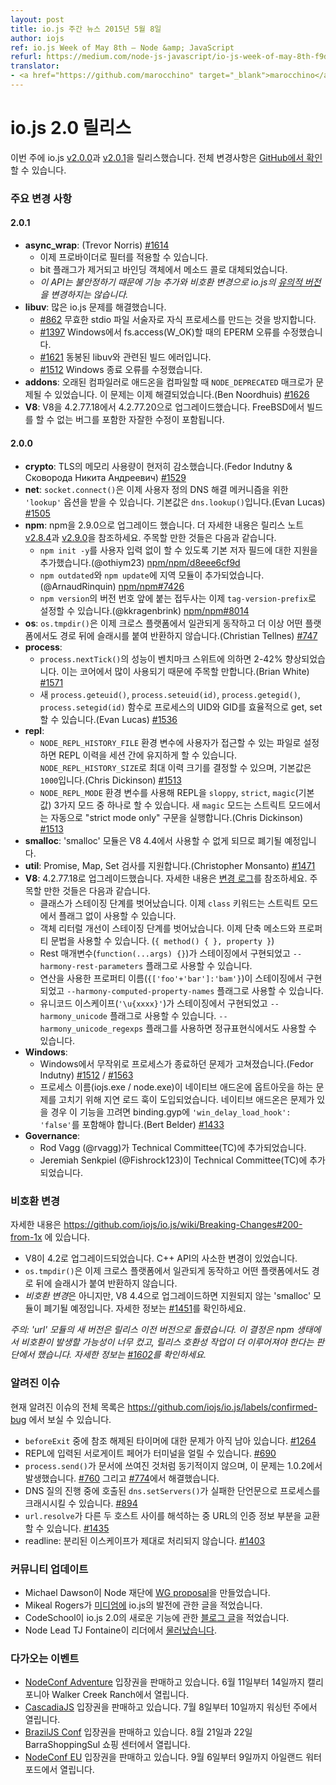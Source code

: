 ```yaml
---
layout: post
title: io.js 주간 뉴스 2015년 5월 8일
author: iojs
ref: io.js Week of May 8th — Node &amp; JavaScript
refurl: https://medium.com/node-js-javascript/io-js-week-of-may-8th-f9ddd8d3080c
translator:
- <a href="https://github.com/marocchino" target="_blank">marocchino</a>
---
```


<!--
# io.js 2.0 releases
This week we had two io.js releases [v2.0.0](https://iojs.org/dist/v2.0.0/) and [v2.0.1](https://iojs.org/dist/v2.0.1/), complete changelog can be found [on GitHub](https://github.com/iojs/io.js/blob/v1.x/CHANGELOG.md).
-->
# io.js 2.0 릴리스

이번 주에 io.js [v2.0.0](https://iojs.org/dist/v2.0.0/)과 [v2.0.1](https://iojs.org/dist/v2.0.1/)을 릴리스했습니다. 전체 변경사항은 [GitHub에서 확인](https://github.com/iojs/io.js/blob/v1.x/CHANGELOG.md)할 수 있습니다.

<!--
### Notable changes

#### 2.0.1
* **async_wrap**: (Trevor Norris) [#1614](https://github.com/iojs/io.js/pull/1614)
  - it is now possible to filter by providers
  - bit flags have been removed and replaced with method calls on the binding object
  - _note that this is an unstable API so feature additions and breaking changes won't change io.js semver_
* **libuv**: resolves numerous io.js issues:
  - [#862](https://github.com/iojs/io.js/issues/862) prevent spawning child processes with invalid stdio file descriptors
  - [#1397](https://github.com/iojs/io.js/issues/1397) fix EPERM error with fs.access(W_OK) on Windows
  - [#1621](https://github.com/iojs/io.js/issues/1621) build errors associated with the bundled libuv
  - [#1512](https://github.com/iojs/io.js/issues/1512) should properly fix Windows termination errors
* **addons**: the `NODE_DEPRECATED` macro was causing problems when compiling addons with older compilers, this should now be resolved (Ben Noordhuis) [#1626](https://github.com/iojs/io.js/pull/1626)
* **V8**: upgrade V8 from 4.2.77.18 to 4.2.77.20 with minor fixes, including a bug preventing builds on FreeBSD

#### 2.0.0
* **crypto**: significantly reduced memory usage for TLS (Fedor Indutny & Сковорода Никита Андреевич) [#1529](https://github.com/iojs/io.js/pull/1529)
* **net**: `socket.connect()` now accepts a `'lookup'` option for a custom DNS resolution mechanism, defaults to `dns.lookup()` (Evan Lucas) [#1505](https://github.com/iojs/io.js/pull/1505)
* **npm**: Upgrade npm to 2.9.0. See the [v2.8.4](https://github.com/npm/npm/releases/tag/v2.8.4) and [v2.9.0](https://github.com/npm/npm/releases/tag/v2.9.0) release notes for details. Notable items:
  - Add support for default author field to make `npm init -y` work without user-input (@othiym23) [npm/npm/d8eee6cf9d](https://github.com/npm/npm/commit/d8eee6cf9d2ff7aca68dfaed2de76824a3e0d9af)
  - Include local modules in `npm outdated` and `npm update` (@ArnaudRinquin) [npm/npm#7426](https://github.com/npm/npm/issues/7426)
  - The prefix used before the version number on `npm version` is now configurable via `tag-version-prefix` (@kkragenbrink) [npm/npm#8014](https://github.com/npm/npm/issues/8014)
* **os**: `os.tmpdir()` is now cross-platform consistent and will no longer returns a path with a trailling slash on any platform (Christian Tellnes) [#747](https://github.com/iojs/io.js/pull/747)
* **process**:
  - `process.nextTick()` performance has been improved by between 2-42% across the benchmark suite, notable because this is heavily used across core (Brian White) [#1571](https://github.com/iojs/io.js/pull/1571)
  - New `process.geteuid()`, `process.seteuid(id)`, `process.getegid()` and `process.setegid(id)` methods allow you to get and set effective UID and GID of the process (Evan Lucas) [#1536](https://github.com/iojs/io.js/pull/1536)
* **repl**:
  - REPL history can be persisted across sessions if the `NODE_REPL_HISTORY_FILE` environment variable is set to a user accessible file, `NODE_REPL_HISTORY_SIZE` can set the maximum history size and defaults to `1000` (Chris Dickinson) [#1513](https://github.com/iojs/io.js/pull/1513)
  - The REPL can be placed in to one of three modes using the `NODE_REPL_MODE` environment variable: `sloppy`, `strict` or `magic` (default); the new `magic` mode will automatically run "strict mode only" statements in strict mode (Chris Dickinson) [#1513](https://github.com/iojs/io.js/pull/1513)
* **smalloc**: the 'smalloc' module has been deprecated due to changes coming in V8 4.4 that will render it unusable
* **util**: add Promise, Map and Set inspection support (Christopher Monsanto) [#1471](https://github.com/iojs/io.js/pull/1471)
* **V8**: upgrade to 4.2.77.18, see the [ChangeLog](https://chromium.googlesource.com/v8/v8/+/refs/heads/4.2.77/ChangeLog) for full details. Notable items:
  - Classes have moved out of staging; the `class` keyword is now usable in strict mode without flags
  - Object literal enhancements have moved out of staging; shorthand method and property syntax is now usable (`{ method() { }, property }`)
  - Rest parameters (`function(...args) {}`) are implemented in staging behind the `--harmony-rest-parameters` flag
  - Computed property names (`{['foo'+'bar']:'bam'}`) are implemented in staging behind the `--harmony-computed-property-names` flag
  - Unicode escapes (`'\u{xxxx}'`) are implemented in staging behind the `--harmony_unicode` flag and the `--harmony_unicode_regexps` flag for use in regular expressions
* **Windows**:
  - Random process termination on Windows fixed (Fedor Indutny)  [#1512](https://github.com/iojs/io.js/issues/1512) / [#1563](https://github.com/iojs/io.js/pull/1563)
  - The delay-load hook introduced to fix issues with process naming (iojs.exe / node.exe) has been made opt-out for native add-ons. Native add-ons should include `'win_delay_load_hook': 'false'` in their binding.gyp to disable this feature if they experience problems . (Bert Belder) [#1433](https://github.com/iojs/io.js/pull/1433)
* **Governance**:
  - Rod Vagg (@rvagg) was added to the Technical Committee (TC)
  - Jeremiah Senkpiel (@Fishrock123) was added to the Technical Committee (TC)
-->
### 주요 변경 사항

#### 2.0.1

* **async_wrap**: (Trevor Norris) [#1614](https://github.com/iojs/io.js/pull/1614)
  - 이제 프로바이더로 필터를 적용할 수 있습니다.
  - bit 플래그가 제거되고 바인딩 객체에서 메소드 콜로 대체되었습니다.
  - _이 API는 불안정하기 때문에 기능 추가와 비호환 변경으로 io.js의 [유의적 버전](http://semver.org/lang/ko/)을 변경하지는 않습니다._
* **libuv**: 많은 io.js 문제를 해결했습니다.
  - [#862](https://github.com/iojs/io.js/issues/862) 무효한 stdio 파일 서술자로 자식 프로세스를 만드는 것을 방지합니다.
  - [#1397](https://github.com/iojs/io.js/issues/1397) Windows에서 fs.access(W_OK)할 때의 EPERM 오류를 수정했습니다.
  - [#1621](https://github.com/iojs/io.js/issues/1621) 동봉된 libuv와 관련된 빌드 에러입니다.
  - [#1512](https://github.com/iojs/io.js/issues/1512) Windows 종료 오류를 수정했습니다.
* **addons**: 오래된 컴파일러로 애드온을 컴파일할 때 `NODE_DEPRECATED` 매크로가 문제될 수 있었습니다. 이 문제는 이제 해결되었습니다.(Ben Noordhuis) [#1626](https://github.com/iojs/io.js/pull/1626)
* **V8**: V8을 4.2.77.18에서 4.2.77.20으로 업그레이드했습니다. FreeBSD에서 빌드를 할 수 없는 버그를 포함한 자잘한 수정이 포함됩니다.

#### 2.0.0

* **crypto**: TLS의 메모리 사용량이 현저히 감소했습니다.(Fedor Indutny & Сковорода Никита Андреевич) [#1529](https://github.com/iojs/io.js/pull/1529)
* **net**: `socket.connect()`은 이제 사용자 정의 DNS 해결 메커니즘을 위한 `'lookup'` 옵션을 받을 수 있습니다. 기본값은 `dns.lookup()`입니다.(Evan Lucas) [#1505](https://github.com/iojs/io.js/pull/1505)
* **npm**: npm을 2.9.0으로 업그레이드 했습니다. 더 자세한 내용은 릴리스 노트 [v2.8.4](https://github.com/npm/npm/releases/tag/v2.8.4)과 [v2.9.0](https://github.com/npm/npm/releases/tag/v2.9.0)을 참조하세요. 주목할 만한 것들은 다음과 같습니다.
  - `npm init -y`를 사용자 입력 없이 할 수 있도록 기본 저자 필드에 대한 지원을 추가했습니다.(@othiym23) [npm/npm/d8eee6cf9d](https://github.com/npm/npm/commit/d8eee6cf9d2ff7aca68dfaed2de76824a3e0d9af)
  - `npm outdated`와 `npm update`에 지역 모듈이 추가되었습니다.(@ArnaudRinquin) [npm/npm#7426](https://github.com/npm/npm/issues/7426)
  - `npm version`의 버전 번호 앞에 붙는 접두사는 이제 `tag-version-prefix`로 설정할 수 있습니다.(@kkragenbrink) [npm/npm#8014](https://github.com/npm/npm/issues/8014)
* **os**: `os.tmpdir()`은 이제 크로스 플랫폼에서 일관되게 동작하고 더 이상 어떤 플랫폼에서도 경로 뒤에 슬래시를 붙여 반환하지 않습니다.(Christian Tellnes) [#747](https://github.com/iojs/io.js/pull/747)
* **process**:
  - `process.nextTick()`의 성능이 벤치마크 스위트에 의하면 2-42% 향상되었습니다. 이는 코어에서 많이 사용되기 때문에 주목할 만합니다.(Brian White) [#1571](https://github.com/iojs/io.js/pull/1571)
  - 새 `process.geteuid()`, `process.seteuid(id)`, `process.getegid()`, `process.setegid(id)` 함수로 프로세스의 UID와 GID를 효율적으로 get, set할 수 있습니다.(Evan Lucas) [#1536](https://github.com/iojs/io.js/pull/1536)
* **repl**:
  - `NODE_REPL_HISTORY_FILE` 환경 변수에 사용자가 접근할 수 있는 파일로 설정하면 REPL 이력을 세션 간에 유지하게 할 수 있습니다. `NODE_REPL_HISTORY_SIZE`로 최대 이력 크기를 결정할 수 있으며, 기본값은 `1000`입니다.(Chris Dickinson) [#1513](https://github.com/iojs/io.js/pull/1513)
  - `NODE_REPL_MODE` 환경 변수를 사용해 REPL을 `sloppy`, `strict`, `magic`(기본값) 3가지 모드 중 하나로 할 수 있습니다. 새 `magic` 모드는 스트릭트 모드에서는 자동으로 "strict mode only" 구문을 실행합니다.(Chris Dickinson) [#1513](https://github.com/iojs/io.js/pull/1513)
* **smalloc**: 'smalloc' 모듈은 V8 4.4에서 사용할 수 없게 되므로 폐기될 예정입니다.
* **util**: Promise, Map, Set 검사를 지원합니다.(Christopher Monsanto) [#1471](https://github.com/iojs/io.js/pull/1471)
* **V8**: 4.2.77.18로 업그레이드했습니다. 자세한 내용은 [변경 로그](https://chromium.googlesource.com/v8/v8/+/refs/heads/4.2.77/ChangeLog)를 참조하세요. 주목할 만한 것들은 다음과 같습니다.
  - 클래스가 스테이징 단계를 벗어났습니다. 이제 `class` 키워드는 스트릭트 모드에서 플래그 없이 사용할 수 있습니다.
  - 객체 리터럴 개선이 스테이징 단계를 벗어났습니다. 이제 단축 메소드와 프로퍼티 문법을 사용할 수 있습니다. (`{ method() { }, property }`)
  - Rest 매개변수(`function(...args) {}`)가 스테이징에서 구현되었고 `--harmony-rest-parameters` 플래그로 사용할 수 있습니다.
  - 연산을 사용한 프로퍼티 이름(`{['foo'+'bar']:'bam'}`)이 스테이징에서 구현되었고 `--harmony-computed-property-names` 플래그로 사용할 수 있습니다.
  - 유니코드 이스케이프(`'\u{xxxx}'`)가 스테이징에서 구현되었고 `--harmony_unicode` 플래그로 사용할 수 있습니다. `--harmony_unicode_regexps` 플래그를 사용하면 정규표현식에서도 사용할 수 있습니다.
* **Windows**:
  - Windows에서 무작위로 프로세스가 종료하던 문제가 고쳐졌습니다.(Fedor Indutny)  [#1512](https://github.com/iojs/io.js/issues/1512) / [#1563](https://github.com/iojs/io.js/pull/1563)
  - 프로세스 이름(iojs.exe / node.exe)이 네이티브 애드온에 옵트아웃을 하는 문제를 고치기 위해 지연 로드 훅이 도입되었습니다. 네이티브 애드온은 문제가 있을 경우 이 기능을 끄려면 binding.gyp에 `'win_delay_load_hook': 'false'`를 포함해야 합니다.(Bert Belder) [#1433](https://github.com/iojs/io.js/pull/1433)
* **Governance**:
  - Rod Vagg (@rvagg)가 Technical Committee(TC)에 추가되었습니다.
  - Jeremiah Senkpiel (@Fishrock123)이 Technical Committee(TC)에 추가되었습니다.

<!--
### Breaking changes

Full details at https://github.com/iojs/io.js/wiki/Breaking-Changes#200-from-1x

* V8 upgrade to 4.2, minor changes to C++ API
* `os.tmpdir()` is now cross-platform consistent and will no longer returns a path with a trailling slash on any platform
* While not a *breaking change* the 'smalloc' module has been deprecated in anticipation of it becoming unsupportable with a future upgrade to V8 4.4. See [#1451](https://github.com/iojs/io.js/issues/1451)  for further information.

_Note: a new version of the 'url' module was reverted prior to release as it was decided the potential for breakage across the npm ecosystem was too great and that more compatibility work needed to be done before releasing it. See [#1602](https://github.com/iojs/io.js/pull/1602) for further information._
-->
### 비호환 변경

자세한 내용은 https://github.com/iojs/io.js/wiki/Breaking-Changes#200-from-1x 에 있습니다.

* V8이 4.2로 업그레이드되었습니다. C++ API의 사소한 변경이 있었습니다.
* `os.tmpdir()`은 이제 크로스 플랫폼에서 일관되게 동작하고 어떤 플랫폼에서도 경로 뒤에 슬래시가 붙여 반환하지 않습니다.
* *비호환 변경*은 아니지만, V8 4.4으로 업그레이드하면 지원되지 않는 'smalloc' 모듈이 폐기될 예정입니다. 자세한 정보는 [#1451](https://github.com/iojs/io.js/issues/1451)를 확인하세요.

_주의: 'url' 모듈의 새 버전은 릴리스 이전 버전으로 돌렸습니다. 이 결정은 npm 생태에서 비호환이 발생할 가능성이 너무 컸고, 릴리스 호환성 작업이 더 이루어져야 한다는 판단에서 했습니다. 자세한 정보는 [#1602](https://github.com/iojs/io.js/pull/1602)를 확인하세요._

<!--
### Known issues
See https://github.com/iojs/io.js/labels/confirmed-bug for complete and current list of known issues.

* Some problems with unreferenced timers running during `beforeExit` are still to be resolved. See [#1264](https://github.com/iojs/io.js/issues/1264).
* Surrogate pair in REPL can freeze terminal [#690](https://github.com/iojs/io.js/issues/690)
* `process.send()` is not synchronous as the docs suggest, a regression introduced in 1.0.2, see [#760](https://github.com/iojs/io.js/issues/760) and fix in [#774](https://github.com/iojs/io.js/issues/774)
* Calling `dns.setServers()` while a DNS query is in progress can cause the process to crash on a failed assertion [#894](https://github.com/iojs/io.js/issues/894)
* `url.resolve` may transfer the auth portion of the url when resolving between two full hosts, see [#1435](https://github.com/iojs/io.js/issues/1435).
* readline: split escapes are processed incorrectly, see [#1403](https://github.com/iojs/io.js/issues/1403)
-->
### 알려진 이슈

현재 알려진 이슈의 전체 목록은 https://github.com/iojs/io.js/labels/confirmed-bug 에서 보실 수 있습니다.

* `beforeExit` 중에 참조 해제된 타이머에 대한 문제가 아직 남아 있습니다. [#1264](https://github.com/iojs/io.js/issues/1264)
* REPL에 입력된 서로게이트 페어가 터미널을 얼릴 수 있습니다. [#690](https://github.com/iojs/io.js/issues/690)
* `process.send()`가 문서에 쓰여진 것처럼 동기적이지 않으며, 이 문제는 1.0.2에서 발생했습니다. [#760](https://github.com/iojs/io.js/issues/760) 그리고 [#774](https://github.com/iojs/io.js/issues/774)에서 해결했습니다.
* DNS 질의 진행 중에 호출된 `dns.setServers()`가 실패한 단언문으로 프로세스를 크래시시킬 수 있습니다. [#894](https://github.com/iojs/io.js/issues/894)
* `url.resolve`가 다른 두 호스트 사이를 해석하는 중 URL의 인증 정보 부분을 교환할 수 있습니다. [#1435](https://github.com/iojs/io.js/issues/1435)
* readline: 분리된 이스케이프가 제대로 처리되지 않습니다. [#1403](https://github.com/iojs/io.js/issues/1403)

<!--
### Community Updates

* Michael Dawson creates [WG proposal](https://github.com/mhdawson/workgroup-proposals) under the Node Foundation.
* Mikeal Rogers wrote about growing up of io.js [on Medium](https://medium.com/node-js-javascript/growing-up-27d6cc8b7c53).
* CodeSchool [blog post](https://www.codeschool.com/blog/2015/05/08/whats-new-in-io-js-2-0-0/) on what's new in io.js 2.0.
* Node Lead TJ Fontaine [steps back](http://blog.nodejs.org/2015/05/08/next-chapter/) from leader.
-->
### 커뮤니티 업데이트

* Michael Dawson이 Node 재단에 [WG proposal](https://github.com/mhdawson/workgroup-proposals)을 만들었습니다.
* Mikeal Rogers가 [미디엄에](https://medium.com/node-js-javascript/growing-up-27d6cc8b7c53) io.js의 발전에 관한 글을 적었습니다.
* CodeSchool이 io.js 2.0의 새로운 기능에 관한 [블로그 글](https://www.codeschool.com/blog/2015/05/08/whats-new-in-io-js-2-0-0/)을 적었습니다.
* Node Lead TJ Fontaine이 리더에서 [물러났습니다](http://blog.nodejs.org/2015/05/08/next-chapter/).

<!--
### Upcoming Events

* [NodeConf Adventure](http://nodeconf.com/) tickets are on sale, June 11th - 14th at Walker Creek Ranch, CA
* [CascadiaJS](http://2015.cascadiajs.com/) tickets are on sale, July 8th - 10th at Washington State
* [BrazilJS Conf](http://braziljs.com.br/) tickets are on sale, August 21st - 22nd at Shopping Center BarraShoppingSul
* [NodeConf EU](http://nodeconf.eu/) tickets are on sale, September 6th - 9th at Waterford, Ireland
-->

### 다가오는 이벤트
* [NodeConf Adventure](http://nodeconf.com/) 입장권을 판매하고 있습니다. 6월 11일부터 14일까지 캘리포니아 Walker Creek Ranch에서 열립니다.
* [CascadiaJS](http://2015.cascadiajs.com/) 입장권을 판매하고 있습니다. 7월 8일부터 10일까지 워싱턴 주에서 열립니다.
* [BrazilJS Conf](http://braziljs.com.br/) 입장권을 판매하고 있습니다. 8월 21일과 22일 BarraShoppingSul 쇼핑 센터에서 열립니다.
* [NodeConf EU](http://nodeconf.eu/) 입장권을 판매하고 있습니다. 9월 6일부터 9일까지 아일랜드 워터포드에서 열립니다.
